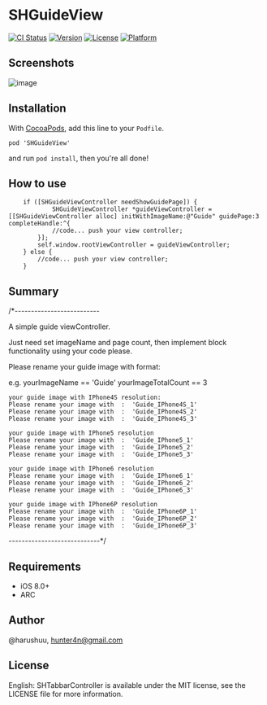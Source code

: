 # SHGuideView

[![CI Status](http://img.shields.io/travis/@harushuu/SHGuideView.svg?style=flat)](https://travis-ci.org/@harushuu/SHGuideView)
[![Version](https://img.shields.io/cocoapods/v/SHGuideView.svg?style=flat)](http://cocoapods.org/pods/SHGuideView)
[![License](https://img.shields.io/cocoapods/l/SHGuideView.svg?style=flat)](http://cocoapods.org/pods/SHGuideView)
[![Platform](https://img.shields.io/cocoapods/p/SHGuideView.svg?style=flat)](http://cocoapods.org/pods/SHGuideView)

## Screenshots
![image](https://github.com/harushuu/SHGuideView/raw/master/Screenshots.gif)

## Installation

With [CocoaPods](http://cocoapods.org/), add this line to your `Podfile`.

```
pod 'SHGuideView'
```

and run `pod install`, then you're all done!

## How to use

```objc
    if ([SHGuideViewController needShowGuidePage]) {
            SHGuideViewController *guideViewController = [[SHGuideViewController alloc] initWithImageName:@"Guide" guidePage:3 completeHandle:^{
            //code... push your view controller;
        }];
        self.window.rootViewController = guideViewController;
    } else {
        //code... push your view controller;
    }
```

## Summary

/*--------------------------

A simple guide viewController.

Just need set imageName and page count, then implement block functionality using your code please.

Please rename your guide image with format:

e.g.
    yourImageName == 'Guide'
    yourImageTotalCount == 3

    your guide image with IPhone4S resolution:
    Please rename your image with  :  'Guide_IPhone4S_1'
    Please rename your image with  :  'Guide_IPhone4S_2'
    Please rename your image with  :  'Guide_IPhone4S_3'

    your guide image with IPhone5 resolution
    Please rename your image with  :  'Guide_IPhone5_1'
    Please rename your image with  :  'Guide_IPhone5_2'
    Please rename your image with  :  'Guide_IPhone5_3'

    your guide image with IPhone6 resolution
    Please rename your image with  :  'Guide_IPhone6_1'
    Please rename your image with  :  'Guide_IPhone6_2'
    Please rename your image with  :  'Guide_IPhone6_3'

    your guide image with IPhone6P resolution
    Please rename your image with  :  'Guide_IPhone6P_1'
    Please rename your image with  :  'Guide_IPhone6P_2'
    Please rename your image with  :  'Guide_IPhone6P_3'

----------------------------*/

## Requirements

* iOS 8.0+ 
* ARC

## Author

@harushuu, hunter4n@gmail.com

## License

English: SHTabbarController is available under the MIT license, see the LICENSE file for more information.     

